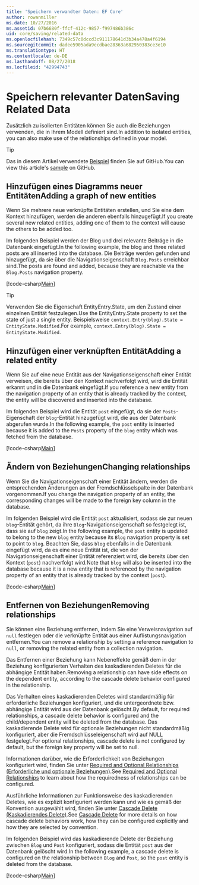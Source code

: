 ```yaml
---
title: 'Speichern verwandter Daten: EF Core'
author: rowanmiller
ms.date: 10/27/2016
ms.assetid: 07b6680f-ffcf-412c-9857-f997486b386c
uid: core/saving/related-data
ms.openlocfilehash: 7349c57c0dccd3c911178641d3b34a478a4f6194
ms.sourcegitcommit: dadee5905ada9ecdbae28363a682950383ce3e10
ms.translationtype: HT
ms.contentlocale: de-DE
ms.lasthandoff: 08/27/2018
ms.locfileid: "42994743"
---
```

# <a name="saving-related-data"></a><span data-ttu-id="24e9f-102">Speichern relevanter Daten</span><span class="sxs-lookup"><span data-stu-id="24e9f-102">Saving Related Data</span></span>

<span data-ttu-id="24e9f-103">Zusätzlich zu isolierten Entitäten können Sie auch die Beziehungen verwenden, die in Ihrem Modell definiert sind.</span><span class="sxs-lookup"><span data-stu-id="24e9f-103">In addition to isolated entities, you can also make use of the relationships defined in your model.</span></span>

> [!TIP]  
> <span data-ttu-id="24e9f-104">Das in diesem Artikel verwendete [Beispiel](https://github.com/aspnet/EntityFramework.Docs/tree/master/samples/core/Saving/Saving/RelatedData/) finden Sie auf GitHub.</span><span class="sxs-lookup"><span data-stu-id="24e9f-104">You can view this article's [sample](https://github.com/aspnet/EntityFramework.Docs/tree/master/samples/core/Saving/Saving/RelatedData/) on GitHub.</span></span>

## <a name="adding-a-graph-of-new-entities"></a><span data-ttu-id="24e9f-105">Hinzufügen eines Diagramms neuer Entitäten</span><span class="sxs-lookup"><span data-stu-id="24e9f-105">Adding a graph of new entities</span></span>

<span data-ttu-id="24e9f-106">Wenn Sie mehrere neue verknüpfte Entitäten erstellen, und Sie eine dem Kontext hinzufügen, werden die anderen ebenfalls hinzugefügt.</span><span class="sxs-lookup"><span data-stu-id="24e9f-106">If you create several new related entities, adding one of them to the context will cause the others to be added too.</span></span>

<span data-ttu-id="24e9f-107">Im folgenden Beispiel werden der Blog und drei relevante Beiträge in die Datenbank eingefügt.</span><span class="sxs-lookup"><span data-stu-id="24e9f-107">In the following example, the blog and three related posts are all inserted into the database.</span></span> <span data-ttu-id="24e9f-108">Die Beiträge werden gefunden und hinzugefügt, da sie über die Navigationseigenschaft `Blog.Posts` erreichbar sind.</span><span class="sxs-lookup"><span data-stu-id="24e9f-108">The posts are found and added, because they are reachable via the `Blog.Posts` navigation property.</span></span>

[!code-csharp[Main](../../../samples/core/Saving/Saving/RelatedData/Sample.cs#AddingGraphOfEntities)]

> [!TIP]  
> <span data-ttu-id="24e9f-109">Verwenden Sie die Eigenschaft EntityEntry.State, um den Zustand einer einzelnen Entität festzulegen.</span><span class="sxs-lookup"><span data-stu-id="24e9f-109">Use the EntityEntry.State property to set the state of just a single entity.</span></span> <span data-ttu-id="24e9f-110">Beispielsweise `context.Entry(blog).State = EntityState.Modified`.</span><span class="sxs-lookup"><span data-stu-id="24e9f-110">For example, `context.Entry(blog).State = EntityState.Modified`.</span></span>

## <a name="adding-a-related-entity"></a><span data-ttu-id="24e9f-111">Hinzufügen einer verknüpften Entität</span><span class="sxs-lookup"><span data-stu-id="24e9f-111">Adding a related entity</span></span>

<span data-ttu-id="24e9f-112">Wenn Sie auf eine neue Entität aus der Navigationseigenschaft einer Entität verweisen, die bereits über den Kontext nachverfolgt wird, wird die Entität erkannt und in die Datenbank eingefügt.</span><span class="sxs-lookup"><span data-stu-id="24e9f-112">If you reference a new entity from the navigation property of an entity that is already tracked by the context, the entity will be discovered and inserted into the database.</span></span>

<span data-ttu-id="24e9f-113">Im folgenden Beispiel wird die Entität `post` eingefügt, da sie der `Posts`-Eigenschaft der `blog`-Entität hinzugefügt wird, die aus der Datenbank abgerufen wurde.</span><span class="sxs-lookup"><span data-stu-id="24e9f-113">In the following example, the `post` entity is inserted because it is added to the `Posts` property of the `blog` entity which was fetched from the database.</span></span>

[!code-csharp[Main](../../../samples/core/Saving/Saving/RelatedData/Sample.cs#AddingRelatedEntity)]

## <a name="changing-relationships"></a><span data-ttu-id="24e9f-114">Ändern von Beziehungen</span><span class="sxs-lookup"><span data-stu-id="24e9f-114">Changing relationships</span></span>

<span data-ttu-id="24e9f-115">Wenn Sie die Navigationseigenschaft einer Entität ändern, werden die entsprechenden Änderungen an der Fremdschlüsselspalte in der Datenbank vorgenommen.</span><span class="sxs-lookup"><span data-stu-id="24e9f-115">If you change the navigation property of an entity, the corresponding changes will be made to the foreign key column in the database.</span></span>

<span data-ttu-id="24e9f-116">Im folgenden Beispiel wird die Entität `post` aktualisiert, sodass sie zur neuen `blog`-Entität gehört, da ihre `Blog`-Navigationseigenschaft so festgelegt ist, dass sie auf `blog` zeigt.</span><span class="sxs-lookup"><span data-stu-id="24e9f-116">In the following example, the `post` entity is updated to belong to the new `blog` entity because its `Blog` navigation property is set to point to `blog`.</span></span> <span data-ttu-id="24e9f-117">Beachten Sie, dass `blog` ebenfalls in die Datenbank eingefügt wird, da es eine neue Entität ist, die von der Navigationseigenschaft einer Entität referenziert wird, die bereits über den Kontext (`post`) nachverfolgt wird.</span><span class="sxs-lookup"><span data-stu-id="24e9f-117">Note that `blog` will also be inserted into the database because it is a new entity that is referenced by the navigation property of an entity that is already tracked by the context (`post`).</span></span>

[!code-csharp[Main](../../../samples/core/Saving/Saving/RelatedData/Sample.cs#ChangingRelationships)]

## <a name="removing-relationships"></a><span data-ttu-id="24e9f-118">Entfernen von Beziehungen</span><span class="sxs-lookup"><span data-stu-id="24e9f-118">Removing relationships</span></span>

<span data-ttu-id="24e9f-119">Sie können eine Beziehung entfernen, indem Sie eine Verweisnavigation auf `null` festlegen oder die verknüpfte Entität aus einer Auflistungsnavigation entfernen.</span><span class="sxs-lookup"><span data-stu-id="24e9f-119">You can remove a relationship by setting a reference navigation to `null`, or removing the related entity from a collection navigation.</span></span>

<span data-ttu-id="24e9f-120">Das Entfernen einer Beziehung kann Nebeneffekte gemäß dem in der Beziehung konfigurierten Verhalten des kaskadierenden Deletes für die abhängige Entität haben.</span><span class="sxs-lookup"><span data-stu-id="24e9f-120">Removing a relationship can have side effects on the dependent entity, according to the cascade delete behavior configured in the relationship.</span></span>

<span data-ttu-id="24e9f-121">Das Verhalten eines kaskadierenden Deletes wird standardmäßig für erforderliche Beziehungen konfiguriert, und die untergeordnete bzw. abhängige Entität wird aus der Datenbank gelöscht.</span><span class="sxs-lookup"><span data-stu-id="24e9f-121">By default, for required relationships, a cascade delete behavior is configured and the child/dependent entity will be deleted from the database.</span></span> <span data-ttu-id="24e9f-122">Das kaskadierende Delete wird für optionale Beziehungen nicht standardmäßig konfiguriert, aber die Fremdschlüsseleigenschaft wird auf NULL festgelegt.</span><span class="sxs-lookup"><span data-stu-id="24e9f-122">For optional relationships, cascade delete is not configured by default, but the foreign key property will be set to null.</span></span>

<span data-ttu-id="24e9f-123">Informationen darüber, wie die Erforderlichkeit von Beziehungen konfiguriert wird, finden Sie unter [Required and Optional Relationships (Erforderliche und optionale Beziehungen)](../modeling/relationships.md#required-and-optional-relationships).</span><span class="sxs-lookup"><span data-stu-id="24e9f-123">See [Required and Optional Relationships](../modeling/relationships.md#required-and-optional-relationships) to learn about how the requiredness of relationships can be configured.</span></span>

<span data-ttu-id="24e9f-124">Ausführliche Informationen zur Funktionsweise des kaskadierenden Deletes, wie es explizit konfiguriert werden kann und wie es gemäß der Konvention ausgewählt wird, finden Sie unter [Cascade Delete (Kaskadierendes Delete)](cascade-delete.md).</span><span class="sxs-lookup"><span data-stu-id="24e9f-124">See [Cascade Delete](cascade-delete.md) for more details on how cascade delete behaviors work, how they can be configured explicitly and  how they are selected by convention.</span></span>

<span data-ttu-id="24e9f-125">Im folgenden Beispiel wird das kaskadierende Delete der Beziehung zwischen `Blog` und `Post` konfiguriert, sodass die Entität `post` aus der Datenbank gelöscht wird.</span><span class="sxs-lookup"><span data-stu-id="24e9f-125">In the following example, a cascade delete is configured on the relationship between `Blog` and `Post`, so the `post` entity is deleted from the database.</span></span>

[!code-csharp[Main](../../../samples/core/Saving/Saving/RelatedData/Sample.cs#RemovingRelationships)]
